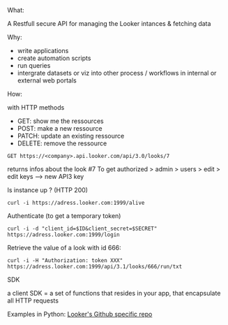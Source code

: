 What:

A Restfull secure API for managing the Looker intances & fetching data

Why:
- write applications
- create automation scripts
- run queries
- intergrate datasets or viz into other process / workflows in internal or external web portals

How:

with HTTP methods
- GET: show me the ressources
- POST: make a new ressource
- PATCH: update an existing ressource
- DELETE: remove the ressource

```
GET https://<company>.api.looker.com/api/3.0/looks/7
```
returns infos about the look #7
To get authorized > admin > users > edit > edit keys --> new API3 key

Is instance up ? (HTTP 200)
```
curl -i https://adress.looker.com:1999/alive
```
Authenticate (to get a temporary token)

```
curl -i -d "client_id=$ID&client_secret=$SECRET" https://adress.looker.com:1999/login
```
Retrieve the value of a look with id 666:

```
curl -i -H "Authorization: token XXX" https://adress.looker.com:1999/api/3.1/looks/666/run/txt
```
SDK

a client SDK = a set of functions that resides in your app, that encapsulate all HTTP requests

Examples in Python: [Looker's Github specific repo](https://github.com/looker-open-source/sdk-examples/tree/master/python)